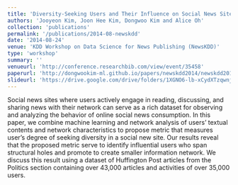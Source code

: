 ```yaml
---
title: 'Diversity-Seeking Users and Their Influence on Social News Sites'
authors: 'Jooyeon Kim, Joon Hee Kim, Dongwoo Kim and Alice Oh'
collection: 'publications'
permalink: '/publications/2014-08-newskdd'
date: '2014-08-24'
venue: 'KDD Workshop on Data Science for News Publishing (NewsKDD)'
type: 'workshop'
summary: ''
venueurl: 'http://conference.researchbib.com/view/event/35458'
paperurl: 'http://dongwookim-ml.github.io/papers/newskdd2014/newskdd2014.pdf'
slideurl: 'https://drive.google.com/drive/folders/1XGNO6-lb-xCydXTzqwnjaLQLpFeUgrz5'
---
```


Social news sites where users actively engage in reading, discussing, and sharing news with their network can serve as a rich dataset for observing and analyzing the behavior of online social news consumption. In this paper, we combine machine learning and network analysis of users’ textual contents and network characteristics to propose metric that measures user’s degree of seeking diversity in a social new site. Our results reveal that the proposed metric serve to identify influential users who span structural holes and promote to create smaller information network. We discuss this result using a dataset of Huffington Post articles from the Politics section containing over 43,000 articles and activities of over 35,000 users.